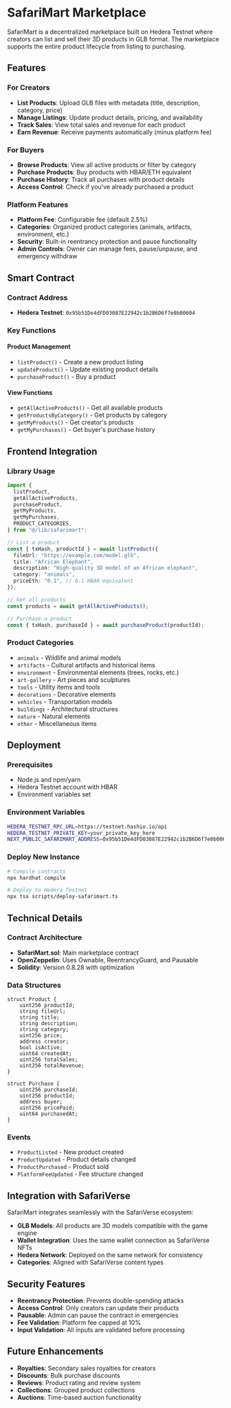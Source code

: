# SafariMart Marketplace

SafariMart is a decentralized marketplace built on Hedera Testnet where creators can list and sell their 3D products in GLB format. The marketplace supports the entire product lifecycle from listing to purchasing.

## Features

### For Creators

- **List Products**: Upload GLB files with metadata (title, description, category, price)
- **Manage Listings**: Update product details, pricing, and availability
- **Track Sales**: View total sales and revenue for each product
- **Earn Revenue**: Receive payments automatically (minus platform fee)

### For Buyers

- **Browse Products**: View all active products or filter by category
- **Purchase Products**: Buy products with HBAR/ETH equivalent
- **Purchase History**: Track all purchases with product details
- **Access Control**: Check if you've already purchased a product

### Platform Features

- **Platform Fee**: Configurable fee (default 2.5%)
- **Categories**: Organized product categories (animals, artifacts, environment, etc.)
- **Security**: Built-in reentrancy protection and pause functionality
- **Admin Controls**: Owner can manage fees, pause/unpause, and emergency withdraw

## Smart Contract

### Contract Address

- **Hedera Testnet**: `0x95b51De4dFD03087E22942c1b2B6D6f7e0b00604`

### Key Functions

#### Product Management

- `listProduct()` - Create a new product listing
- `updateProduct()` - Update existing product details
- `purchaseProduct()` - Buy a product

#### View Functions

- `getAllActiveProducts()` - Get all available products
- `getProductsByCategory()` - Get products by category
- `getMyProducts()` - Get creator's products
- `getMyPurchases()` - Get buyer's purchase history

## Frontend Integration

### Library Usage

```typescript
import {
  listProduct,
  getAllActiveProducts,
  purchaseProduct,
  getMyProducts,
  getMyPurchases,
  PRODUCT_CATEGORIES,
} from "@/lib/safarimart";

// List a product
const { txHash, productId } = await listProduct({
  fileUrl: "https://example.com/model.glb",
  title: "African Elephant",
  description: "High-quality 3D model of an African elephant",
  category: "animals",
  priceEth: "0.1", // 0.1 HBAR equivalent
});

// Get all products
const products = await getAllActiveProducts();

// Purchase a product
const { txHash, purchaseId } = await purchaseProduct(productId);
```

### Product Categories

- `animals` - Wildlife and animal models
- `artifacts` - Cultural artifacts and historical items
- `environment` - Environmental elements (trees, rocks, etc.)
- `art-gallery` - Art pieces and sculptures
- `tools` - Utility items and tools
- `decorations` - Decorative elements
- `vehicles` - Transportation models
- `buildings` - Architectural structures
- `nature` - Natural elements
- `other` - Miscellaneous items

## Deployment

### Prerequisites

- Node.js and npm/yarn
- Hedera Testnet account with HBAR
- Environment variables set

### Environment Variables

```bash
HEDERA_TESTNET_RPC_URL=https://testnet.hashio.io/api
HEDERA_TESTNET_PRIVATE_KEY=your_private_key_here
NEXT_PUBLIC_SAFARIMART_ADDRESS=0x95b51De4dFD03087E22942c1b2B6D6f7e0b00604
```

### Deploy New Instance

```bash
# Compile contracts
npx hardhat compile

# Deploy to Hedera Testnet
npx tsx scripts/deploy-safarimart.ts
```

## Technical Details

### Contract Architecture

- **SafariMart.sol**: Main marketplace contract
- **OpenZeppelin**: Uses Ownable, ReentrancyGuard, and Pausable
- **Solidity**: Version 0.8.28 with optimization

### Data Structures

```solidity
struct Product {
    uint256 productId;
    string fileUrl;
    string title;
    string description;
    string category;
    uint256 price;
    address creator;
    bool isActive;
    uint64 createdAt;
    uint256 totalSales;
    uint256 totalRevenue;
}

struct Purchase {
    uint256 purchaseId;
    uint256 productId;
    address buyer;
    uint256 pricePaid;
    uint64 purchasedAt;
}
```

### Events

- `ProductListed` - New product created
- `ProductUpdated` - Product details changed
- `ProductPurchased` - Product sold
- `PlatformFeeUpdated` - Fee structure changed

## Integration with SafariVerse

SafariMart integrates seamlessly with the SafariVerse ecosystem:

- **GLB Models**: All products are 3D models compatible with the game engine
- **Wallet Integration**: Uses the same wallet connection as SafariVerse NFTs
- **Hedera Network**: Deployed on the same network for consistency
- **Categories**: Aligned with SafariVerse content types

## Security Features

- **Reentrancy Protection**: Prevents double-spending attacks
- **Access Control**: Only creators can update their products
- **Pausable**: Admin can pause the contract in emergencies
- **Fee Validation**: Platform fee capped at 10%
- **Input Validation**: All inputs are validated before processing

## Future Enhancements

- **Royalties**: Secondary sales royalties for creators
- **Discounts**: Bulk purchase discounts
- **Reviews**: Product rating and review system
- **Collections**: Grouped product collections
- **Auctions**: Time-based auction functionality
